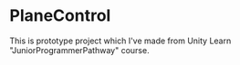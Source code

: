 # PlaneControl
This is prototype project which I've made from Unity Learn "JuniorProgrammerPathway" course.
